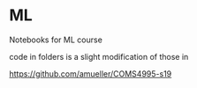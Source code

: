 # ML
Notebooks for ML course

code in folders is a slight modification of those in

https://github.com/amueller/COMS4995-s19
